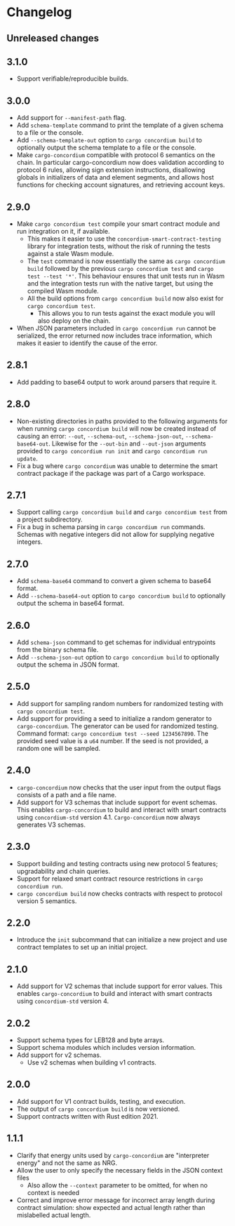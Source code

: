 # Changelog

## Unreleased changes

## 3.1.0

- Support verifiable/reproducible builds.

## 3.0.0

- Add support for `--manifest-path` flag.
- Add `schema-template` command to print the template of a given schema to a file or the console.
- Add `--schema-template-out` option to `cargo concordium build` to optionally output the schema template to a file or the console.
- Make `cargo-concordium` compatible with protocol 6 semantics on the chain.
  In particular cargo-concordium now does validation according to protocol 6 rules, allowing sign extension instructions, disallowing globals in initializers of data and element segments, and allows host functions for checking account signatures, and retrieving account keys.

## 2.9.0

- Make `cargo concordium test` compile your smart contract module and run integration on it, if available.
  - This makes it easier to use the `concordium-smart-contract-testing` library for integration tests, without the risk of running the tests against a stale Wasm module.
  - The `test` command is now essentially the same as `cargo concordium build` followed by the previous `cargo concordium test` and `cargo test --test '*'`.
    This behaviour ensures that unit tests run in Wasm and the integration tests run with the native target, but using the compiled Wasm module.
  - All the build options from `cargo concordium build` now also exist for `cargo concordium test`.
    - This allows you to run tests against the exact module you will also deploy on the chain.
- When JSON parameters included in `cargo concordium run` cannot be serialized, the error returned now includes trace information, which makes it easier to identify the cause of the error.

## 2.8.1

- Add padding to base64 output to work around parsers that require it.

## 2.8.0

- Non-existing directories in paths provided to the following arguments for when running `cargo concordium build` will now be created instead of causing an error: `--out`, `--schema-out`, `--schema-json-out`, `--schema-base64-out`.
  Likewise for the `--out-bin` and `--out-json` arguments provided to `cargo concordium run init` and `cargo concordium run update`.
- Fix a bug where `cargo concordium` was unable to determine the smart contract package if the package was part of a Cargo workspace.

## 2.7.1

- Support calling `cargo concordium build` and `cargo concordium test` from a project subdirectory.
- Fix a bug in schema parsing in `cargo concordium run` commands. Schemas with
  negative integers did not allow for supplying negative integers.

## 2.7.0

- Add `schema-base64` command to convert a given schema to base64 format.
- Add `--schema-base64-out` option to `cargo concordium build` to optionally
  output the schema in base64 format.

## 2.6.0

- Add `schema-json` command to get schemas for individual entrypoints from the
  binary schema file.
- Add `--schema-json-out` option to `cargo concordium build` to optionally
  output the schema in JSON format.

## 2.5.0

- Add support for sampling random numbers for randomized testing with `cargo concordium test`.
- Add support for providing a seed to initialize a random generator to
  `cargo-concordium`. The generator can be used for randomized testing.
  Command format: `cargo concordium test --seed 1234567890`. The provided seed value
  is a `u64` number. If the seed is not provided, a random one will be sampled.

## 2.4.0

- `cargo-concordium` now checks that the user input from the output flags consists of a path and a file name.
- Add support for V3 schemas that include support for event schemas. This enables
  `cargo-concordium` to build and interact with smart contracts using
  `concordium-std` version 4.1. `Cargo-concordium` now always generates V3 schemas.

## 2.3.0

- Support building and testing contracts using new protocol 5 features;
  upgradability and chain queries.
- Support for relaxed smart contract resource restrictions in `cargo concordium run`.
- `cargo concordium build` now checks contracts with respect to protocol version
  5 semantics.

## 2.2.0

- Introduce the `init` subcommand that can initialize a new project and
  use contract templates to set up an initial project.

## 2.1.0

- Add support for V2 schemas that include support for error values. This enables
  `cargo-concordium` to build and interact with smart contracts using
  `concordium-std` version 4.

## 2.0.2

- Support schema types for LEB128 and byte arrays.
- Support schema modules which includes version information.
- Add support for v2 schemas.
  - Use v2 schemas when building v1 contracts.

## 2.0.0
- Add support for V1 contract builds, testing, and execution.
- The output of `cargo concordium build` is now versioned.
- Support contracts written with Rust edition 2021.

## 1.1.1
- Clarify that energy units used by `cargo-concordium` are "interpreter energy"
  and not the same as NRG.
- Allow the user to only specify the necessary fields in the JSON context files
  - Also allow the `--context` parameter to be omitted, for when no context is needed
- Correct and improve error message for incorrect array length during contract
  simulation:
  show expected and actual length rather than mislabelled actual length.

